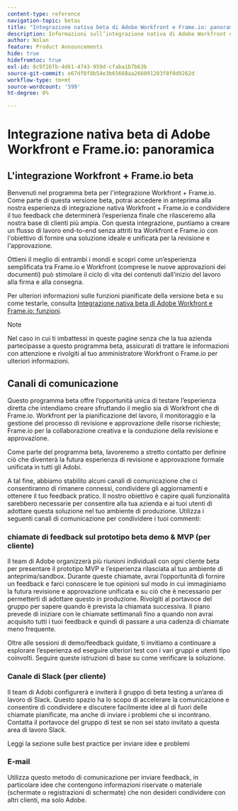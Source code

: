 ```yaml
---
content-type: reference
navigation-topic: betas
title: "Integrazione nativa beta di Adobe Workfront e Frame.io: panoramica"
description: Informazioni sull’integrazione nativa di Adobe Workfront e Frame.io beta
author: Nolan
feature: Product Announcements
hide: true
hidefromtoc: true
exl-id: 8c9f26fb-4d61-4743-959d-cfaba1b7b63b
source-git-commit: e67df8f8b54e3b65668aa266091203f8f0d9262d
workflow-type: tm+mt
source-wordcount: '599'
ht-degree: 0%

---
```


# Integrazione nativa beta di Adobe Workfront e Frame.io: panoramica

## L&#39;integrazione Workfront + Frame.io beta

Benvenuti nel programma beta per l&#39;integrazione Workfront + Frame.io. Come parte di questa versione beta, potrai accedere in anteprima alla nostra esperienza di integrazione nativa Workfront + Frame.io e condividere il tuo feedback che determinerà l’esperienza finale che rilasceremo alla nostra base di clienti più ampia. Con questa integrazione, puntiamo a creare un flusso di lavoro end-to-end senza attriti tra Workfront e Frame.io con l&#39;obiettivo di fornire una soluzione ideale e unificata per la revisione e l&#39;approvazione.

Ottieni il meglio di entrambi i mondi e scopri come un’esperienza semplificata tra Frame.io e Workfront (comprese le nuove approvazioni dei documenti) può stimolare il ciclo di vita dei contenuti dall’inizio del lavoro alla firma e alla consegna.


Per ulteriori informazioni sulle funzioni pianificate della versione beta e su come testarle, consulta [Integrazione nativa beta di Adobe Workfront e Frame.io: funzioni](/help/quicksilver/product-announcements/betas/frame-io-wf-integration-alpha/frame-io-wf-integration-alpha-features.md).

>[!NOTE]
>
>Nel caso in cui ti imbattessi in queste pagine senza che la tua azienda partecipasse a questo programma beta, assicurati di trattare le informazioni con attenzione e rivolgiti al tuo amministratore Workfront o Frame.io per ulteriori informazioni.

## Canali di comunicazione

Questo programma beta offre l’opportunità unica di testare l’esperienza diretta che intendiamo creare sfruttando il meglio sia di Workfront che di Frame.io. Workfront per la pianificazione del lavoro, il monitoraggio e la gestione del processo di revisione e approvazione delle risorse richieste; Frame.io per la collaborazione creativa e la conduzione della revisione e approvazione.

Come parte del programma beta, lavoreremo a stretto contatto per definire ciò che diventerà la futura esperienza di revisione e approvazione formale unificata in tutti gli Adobi.

A tal fine, abbiamo stabilito alcuni canali di comunicazione che ci consentiranno di rimanere connessi, condividere gli aggiornamenti e ottenere il tuo feedback pratico. Il nostro obiettivo è capire quali funzionalità sarebbero necessarie per consentire alla tua azienda e ai tuoi utenti di adottare questa soluzione nel tuo ambiente di produzione. Utilizza i seguenti canali di comunicazione per condividere i tuoi commenti:

### chiamate di feedback sul prototipo beta demo &amp; MVP (per cliente)

Il team di Adobe organizzerà più riunioni individuali con ogni cliente beta per presentare il prototipo MVP e l’esperienza rilasciata al tuo ambiente di anteprima/sandbox. Durante queste chiamate, avrai l’opportunità di fornire un feedback e farci conoscere le tue opinioni sul modo in cui immaginiamo la futura revisione e approvazione unificata e su ciò che è necessario per permetterti di adottare questo in produzione. Rivolgiti al portavoce del gruppo per sapere quando è prevista la chiamata successiva. Il piano prevede di iniziare con le chiamate settimanali fino a quando non avrai acquisito tutti i tuoi feedback e quindi di passare a una cadenza di chiamate meno frequente.

Oltre alle sessioni di demo/feedback guidate, ti invitiamo a continuare a esplorare l’esperienza ed eseguire ulteriori test con i vari gruppi e utenti tipo coinvolti. Seguire queste istruzioni di base su come verificare la soluzione.

### Canale di Slack (per cliente)

Il team di Adobi configurerà e inviterà il gruppo di beta testing a un’area di lavoro di Slack. Questo spazio ha lo scopo di accelerare la comunicazione e consentire di condividere e discutere facilmente idee al di fuori delle chiamate pianificate, ma anche di inviare i problemi che si incontrano. Contatta il portavoce del gruppo di test se non sei stato invitato a questa area di lavoro Slack.

Leggi la sezione sulle best practice per inviare idee e problemi

### E-mail

Utilizza questo metodo di comunicazione per inviare feedback, in particolare idee che contengono informazioni riservate o materiale (schermate o registrazioni di schermate) che non desideri condividere con altri clienti, ma solo Adobe.


<!--
## Send feedback 

We value your input and believe that your perspective is crucial in helping us create the best experience possible. Because we're specifically looking at understanding what capabilities would be required to have you adopt the solution in Production, please   

Mention it during our regular demo/feedback calls 

Share it on our beta program slack channel  

Or send it via e-mail to ossmann@adobe.com 

### How to best submit ideas 

Please try to give as much context as possible by describing 

The goal you want to achieve (aka "Job-to-be-done") 

the problem that keeps you from achieving this goal 

how a potential solution could look like 

Don't forget to include screenshots or screen recordings as well as examples to best describe your idea.  

## How to best submit issues / bugs 

In case you discover any issues or bugs please share them via our Slack channel so it's easier for the team to ask questions and have them resolved as soon as possible. 

Please try to give as much context as possible by answering the following questions: 

What did you expect to happen? 

What really happened? 

Steps to reproduce the issue?  

Please attach a screenshot if possible -->
